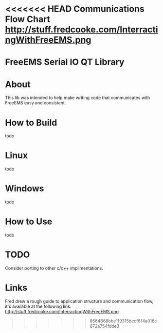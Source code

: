 <<<<<<< HEAD
Communications Flow Chart
http://stuff.fredcooke.com/InterractingWithFreeEMS.png
=======
# FreeEMS Serial IO QT Library

# About
This lib was intended to help make writing code that communicates with FreeEMS easy and consistent.

# How to Build
todo

# Linux
todo

# Windows
todo

# How to Use
todo

# TODO
Consider porting to other c/c++ implimentations.

# Links
Fred drew a rough guide to application structure and communication flow, it's
available at the following link: http://stuff.fredcooke.com/InterractingWithFreeEMS.png



>>>>>>> 8564668bbe119315bccf614a016c872a754fdde3
